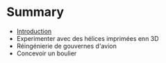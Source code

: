 # Summary

* [Introduction](README.md)
* Experimenter avec des hélices imprimées enn 3D
* Réingénierie de gouvernes d'avion
* Concevoir un boulier 

